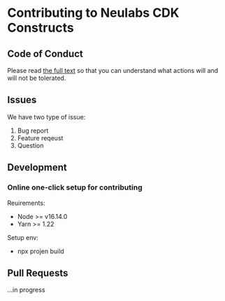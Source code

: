 # Contributing to Neulabs CDK Constructs

## Code of Conduct

Please read [the full text](https://github.com/neulabscom/neulabs-cdk-constructs/blob/main/CODE_OF_CONDUCT.md) so that you can understand what actions will and will not be tolerated.

## Issues

We have two type of issue:

1. Bug report
2. Feature reqeust
2. Question

## Development

### Online one-click setup for contributing

Reuirements:

- Node >= v16.14.0
- Yarn >= 1.22

Setup env:

- npx projen build

## Pull Requests

...in progress
